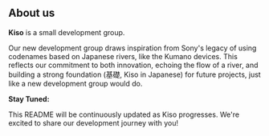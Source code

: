 ## About us

**Kiso** is a small development group. 

Our new development group draws inspiration from Sony's legacy of using codenames based on Japanese rivers, like the Kumano devices. This reflects our commitment to both innovation, echoing the flow of a river, and building a strong foundation (基礎, Kiso in Japanese) for future projects, just like a new development group would do.

**Stay Tuned:**

This README will be continuously updated as Kiso progresses. We're excited to share our development journey with you!
